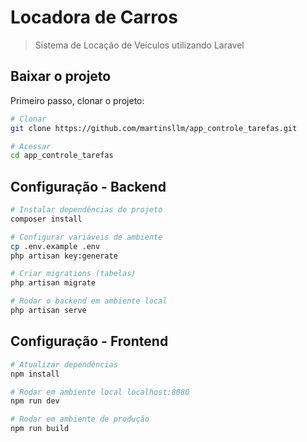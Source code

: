 # Locadora de Carros

> Sistema de Locação de Veículos utilizando Laravel

## Baixar o projeto

Primeiro passo, clonar o projeto:

```bash
# Clonar
git clone https://github.com/martinsllm/app_controle_tarefas.git

# Acessar
cd app_controle_tarefas
```

## Configuração - Backend

```bash
# Instalar dependências do projeto
composer install

# Configurar variáveis de ambiente
cp .env.example .env
php artisan key:generate

# Criar migrations (tabelas)
php artisan migrate

# Rodar o backend em ambiente local
php artisan serve

```

## Configuração - Frontend

```bash
# Atualizar dependências
npm install

# Rodar em ambiente local localhost:8080
npm run dev

# Rodar em ambiente de produção
npm run build
```
